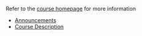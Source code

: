 Refer to the [course homepage](https://ucsb-pstat-234.github.io/Spring2020/) for more information

* [Announcements](https://ucsb-pstat-234.github.io/Spring2020/)
* [Course Description](https://ucsb-pstat-234.github.io/Spring2020/course-information.html)

